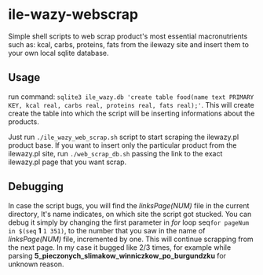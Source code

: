 # ile-wazy-webscrap

Simple shell scripts to web scrap product's most essential macronutrients such as: kcal, carbs, proteins, fats from the ilewazy site and insert them to your own local sqlite database. 

## Usage

run command: `sqlite3 ile_wazy.db 'create table food(name text PRIMARY KEY, kcal real, carbs real, proteins real, fats real);'`. This will create create the table into which the script will be inserting informations about the products.

Just run `./ile_wazy_web_scrap.sh` script to start scraping the ilewazy.pl product base. If you want to insert only the particular product from the ilewazy.pl site, run `./web_scrap_db.sh` passing the link to the exact ilewazy.pl page that you want scrap.

## Debugging

In case the script bugs, you will find the *linksPage(NUM)* file in the current directory, It's name indicates, on which site the script got stucked. You can debug it simply by changing the first parameter in *for* loop seq`for pageNum in $(seq` **1** `1 351)`, to the number that you saw in the name of *linksPage(NUM)* file, incremented by one. This will continue scrapping from the next page. In my case it bugged like 2/3 times, for example while parsing **5_pieczonych_slimakow_winniczkow_po_burgundzku** for unknown reason.


